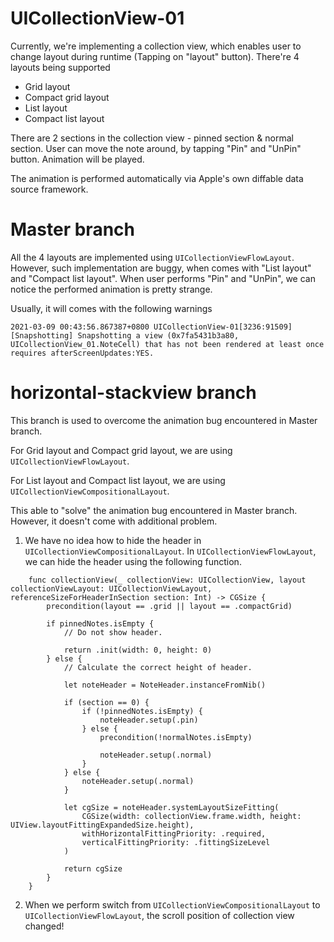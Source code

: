 # UICollectionView-01

Currently, we're implementing a collection view, which enables user to change layout during runtime (Tapping on "layout" button). There're 4 layouts being supported

- Grid layout
- Compact grid layout
- List layout
- Compact list layout

There are 2 sections in the collection view - pinned section & normal section. User can move the note around, by tapping "Pin" and "UnPin" button. Animation will be played.

The animation is performed automatically via Apple's own diffable data source framework.

Master branch
=============
All the 4 layouts are implemented using `UICollectionViewFlowLayout`. However, such implementation are buggy, when comes with "List layout" and "Compact list layout". When user performs "Pin" and "UnPin", we can notice the performed animation is pretty strange.

Usually, it will comes with the following warnings

```
2021-03-09 00:43:56.867387+0800 UICollectionView-01[3236:91509] [Snapshotting] Snapshotting a view (0x7fa5431b3a80, UICollectionView_01.NoteCell) that has not been rendered at least once requires afterScreenUpdates:YES.
```


horizontal-stackview branch
===========================

This branch is used to overcome the animation bug encountered in Master branch.

For Grid layout and Compact grid layout, we are using `UICollectionViewFlowLayout`.

For List layout and Compact list layout, we are using `UICollectionViewCompositionalLayout`.

This able to "solve" the animation bug encountered in Master branch. However, it doesn't come with additional problem.

1. We have no idea how to hide the header in `UICollectionViewCompositionalLayout`. In `UICollectionViewFlowLayout`, we can hide the header using the following function.

```
    func collectionView(_ collectionView: UICollectionView, layout collectionViewLayout: UICollectionViewLayout, referenceSizeForHeaderInSection section: Int) -> CGSize {
        precondition(layout == .grid || layout == .compactGrid)
        
        if pinnedNotes.isEmpty {
            // Do not show header.
            
            return .init(width: 0, height: 0)
        } else {
            // Calculate the correct height of header.
            
            let noteHeader = NoteHeader.instanceFromNib()
            
            if (section == 0) {
                if (!pinnedNotes.isEmpty) {
                    noteHeader.setup(.pin)
                } else {
                    precondition(!normalNotes.isEmpty)
                    
                    noteHeader.setup(.normal)
                }
            } else {
                noteHeader.setup(.normal)
            }
            
            let cgSize = noteHeader.systemLayoutSizeFitting(
                CGSize(width: collectionView.frame.width, height: UIView.layoutFittingExpandedSize.height),
                withHorizontalFittingPriority: .required,
                verticalFittingPriority: .fittingSizeLevel
            )
            
            return cgSize
        }
    }
```

2. When we perform switch from `UICollectionViewCompositionalLayout` to `UICollectionViewFlowLayout`, the scroll position of collection view changed!
